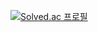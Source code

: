 [![Solved.ac
프로필](http://mazassumnida.wtf/api/generate_badge?boj={handle})](https://solved.ac/{ehdgns915})
